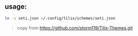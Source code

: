  ## usage:
```sh
ln -s seti.json ~/.config/tilix/schemes/seti.json
```

> copy from https://github.com/storm119/Tilix-Themes.git
